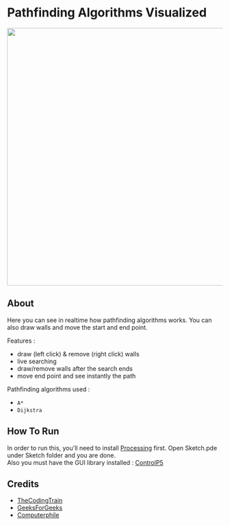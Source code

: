 # Pathfinding Algorithms Visualized

<img width="600" src="https://i.postimg.cc/T3Mrkg6N/Capture.png">

## About  

Here you can see in realtime how pathfinding algorithms works. You can also draw walls and move the start and end point.

Features :  

* draw (left click) & remove (right click) walls
* live searching
* draw/remove walls after the search ends
* move end point and see instantly the path

Pathfinding algorithms used :

* `A*`
* `Dijkstra`

## How To Run

In order to run this, you'll need to install [Processing](https://processing.org/) first. Open Sketch.pde under Sketch folder and you are done.  
Also you must have the GUI library installed : [ControlP5](http://www.sojamo.de/libraries/controlP5/)

## Credits

* [TheCodingTrain](https://www.youtube.com/user/shiffman)
* [GeeksForGeeks](https://www.geeksforgeeks.org)
* [Computerphile](https://www.youtube.com/channel/UC9-y-6csu5WGm29I7JiwpnA)
